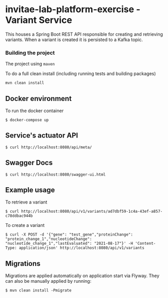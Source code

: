 # invitae-lab-platform-exercise - Variant Service
This houses a Spring Boot REST API responsible for creating and retrieving variants. When a variant is created it is persisted to a Kafka topic.

### Building the project 
The project using `maven`

To do a full clean install (including running tests and building packages)
```shell
mvn clean install 
```
## Docker environment 
To run the docker container

`$ docker-compose up`

## Service's actuator API
`$ curl http://localhost:8080/api/meta/`

## Swagger Docs
`$ curl http://localhost:8080/swagger-ui.html`

## Example usage

To retrieve a variant

`$ curl http://localhost:8080/api/v1/variants/ad7dbf59-1c4a-43ef-a857-c78ddbac944b`

To create a variant

`$ curl -X POST -d '{"gene": "test_gene","proteinChange": "protein_change_1","nucleotideChange": "nucleotide_change_1","lastEvaluated": "2021-08-17"}' -H 'Content-Type: application/json' http://localhost:8080/api/v1/variants`


## Migrations

Migrations are applied automatically on application start via Flyway. They can also be manually applied by running:

`$ mvn clean install -Pmigrate`

